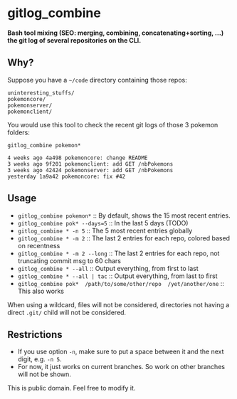# gitlog_combine

**Bash tool mixing (SEO: merging, combining, concatenating+sorting, ...) the git log of several repositories on the CLI.**

## Why?

Suppose you have a `~/code` directory containing those repos:

```
uninteresting_stuffs/
pokemoncore/
pokemonserver/
pokemonclient/
```

You would use this tool to check the recent git logs of those 3 pokemon folders:

`gitlog_combine pokemon*`

```
4 weeks ago 4a498 pokemoncore: change README
3 weeks ago 9f201 pokemonclient: add GET /nbPokemons
3 weeks ago 42424 pokemonserver: add GET /nbPokemons
yesterday 1a9a42 pokemoncore: fix #42
```

## Usage

* `gitlog_combine pokemon*` :: By default, shows the 15 most recent entries.
* `gitlog_combine pok* --days=5` :: In the last 5 days (TODO)
* `gitlog_combine * -n 5` :: The 5 most recent entries globally
* `gitlog_combine * -m 2` :: The last 2 entries for each repo, colored based on recentness
* `gitlog_combine * -m 2 --long` :: The last 2 entries for each repo, not truncating commit msg to 60 chars
* `gitlog_combine * --all` :: Output everything, from first to last
* `gitlog_combine * --all | tac` :: Output everything, from last to first
* `gitlog_combine pok*  /path/to/some/other/repo  /yet/another/one` :: This also works

When using a wildcard, files will not be considered, directories not having a direct `.git/` child will not be considered.

## Restrictions

* If you use option `-n`, make sure to put a space between it and the next digit, e.g. `-n 5`. 
* For now, it just works on current branches. So work on other branches will not be shown.

This is public domain. Feel free to modify it.



